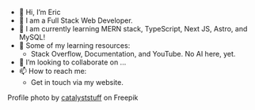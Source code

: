 - 👋 Hi, I’m Eric
- 👀 I am a Full Stack Web Developer.
- 🌱 I am currently learning MERN stack, TypeScript, Next JS, Astro, and MySQL!
- 📖 Some of my learning resources:
  - Stack Overflow, Documentation, and YouTube. No AI here, yet.
- 💞️ I’m looking to collaborate on ...
- 📫 How to reach me:
  - Get in touch via my website.

Profile photo by [catalyststuff](https://www.freepik.com/free-vector/cute-astronaut-floating-with-working-laptop-cartoon-vector-icon-illustration-science-technology_31348463.htm#query=coding%20astronaut&position=26&from_view=search&track=ais) on Freepik

<!---
0xcire/0xcire is a ✨ special ✨ repository because its `README.md` (this file) appears on your GitHub profile.
You can click the Preview link to take a look at your changes.
--->
